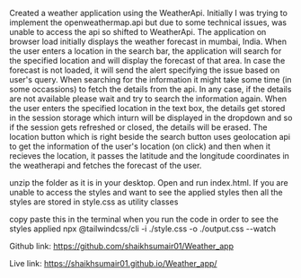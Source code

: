 Created a weather application using the WeatherApi. Initially I was trying to implement the openweathermap.api but due to some technical issues, was unable to access the api so shifted to WeatherApi.
 The application on browser load initially displays the weather forecast in mumbai, India. When the user enters a location in the search bar, the application will search for the specified location and will display the forecast of that area. In case the forecast is not loaded, it will send the alert specifying the issue based on user's query. When searching for the information it might take some time (in some occassions) to fetch the details from the api. In any case, if the details are not available please wait and try to search the information again.
When the user enters the specified location in the text box, the details get stored in the session storage which inturn will be displayed in the dropdown and so if the session gets refreshed or closed, the details will be erased.
The location button which is right beside the search button uses geolocation api to get the information of the user's location (on click) and then when it recieves the location, it passes the latitude and the longitude coordinates in the weatherapi and fetches the forecast of the user.

<!--  Steps to access the project -->
unzip the folder as it is in your desktop.
Open and run index.html.
If you are unable to access the styles and want to see the applied styles then all the styles are stored in style.css as utility classes

copy paste this in the terminal when you run the code in order to see the styles applied
npx @tailwindcss/cli -i ./style.css -o ./output.css --watch

Github link:
https://github.com/shaikhsumair01/Weather_app

Live link:
https://shaikhsumair01.github.io/Weather_app/